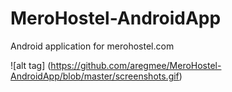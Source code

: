 # MeroHostel-AndroidApp
Android application for merohostel.com

![alt tag] (https://github.com/aregmee/MeroHostel-AndroidApp/blob/master/screenshots.gif)
